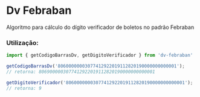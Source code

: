 # Dv Febraban
 Algoritmo para cálculo do dígito verificador de boletos no padrão Febraban

### Utilização:

```javascript
import { getCodigoBarrasDv, getDigitoVerificador } from 'dv-febraban'

getCodigoBarrasDv('80600000003077412922019112820190000000000001'); 
// retorna: 8069000003077412922019112820190000000000001

getDigitoVerificador('80600000003077412922019112820190000000000001'); 
// retorna: 9
```
